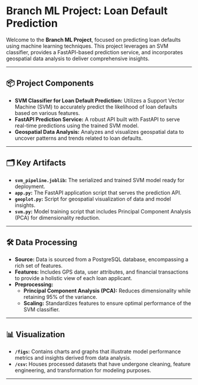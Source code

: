 # Branch ML Project: Loan Default Prediction

Welcome to the **Branch ML Project**, focused on predicting loan defaults using machine learning techniques. This project leverages an SVM classifier, provides a FastAPI-based prediction service, and incorporates geospatial data analysis to deliver comprehensive insights.

---

## 📦 Project Components

- **SVM Classifier for Loan Default Prediction:** Utilizes a Support Vector Machine (SVM) to accurately predict the likelihood of loan defaults based on various features.
- **FastAPI Prediction Service:** A robust API built with FastAPI to serve real-time predictions using the trained SVM model.
- **Geospatial Data Analysis:** Analyzes and visualizes geospatial data to uncover patterns and trends related to loan defaults.

---

## 🗂️ Key Artifacts

- **`svm_pipeline.joblib`:** The serialized and trained SVM model ready for deployment.
- **`app.py`:** The FastAPI application script that serves the prediction API.
- **`geoplot.py`:** Script for geospatial visualization of data and model insights.
- **`svm.py`:** Model training script that includes Principal Component Analysis (PCA) for dimensionality reduction.

---

## 🛠️ Data Processing

- **Source:** Data is sourced from a PostgreSQL database, encompassing a rich set of features.
- **Features:** Includes GPS data, user attributes, and financial transactions to provide a holistic view of each loan applicant.
- **Preprocessing:** 
  - **Principal Component Analysis (PCA):** Reduces dimensionality while retaining 95% of the variance.
  - **Scaling:** Standardizes features to ensure optimal performance of the SVM classifier.

---

## 📊 Visualization

- **`/figs`:** Contains charts and graphs that illustrate model performance metrics and insights derived from data analysis.
- **`/csv`:** Houses processed datasets that have undergone cleaning, feature engineering, and transformation for modeling purposes.

---

